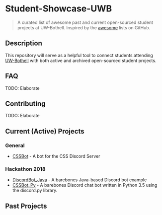 # Student-Showcase-UWB

> A curated list of awesome past and current open-sourced student projects at UW-Bothell. Inspired by the [awesome](https://github.com/sindresorhus/awesome) lists on GitHub.

## Description

This repository will serve as a helpful tool to connect students attending [UW-Bothell](https://www.uwb.edu/) with both active and archived open-sourced student projects.

## FAQ

TODO: Elaborate

## Contributing

TODO: Elaborate

## Current (Active) Projects

### General

-   [CSSBot](https://github.com/Chris-Johnston/CSSBot) - A bot for the CSS Discord Server

### Hackathon 2018

-   [DiscordBot_Java](https://github.com/uwb-acm/discordbot_java) - A barebones Java-based Discord bot example
-   [CSSBot_Py](https://github.com/UWB-ACM/CSSBot_Py) -
    A barebones Discord chat bot written in Python 3.5 using the discord.py library.

## Past Projects
